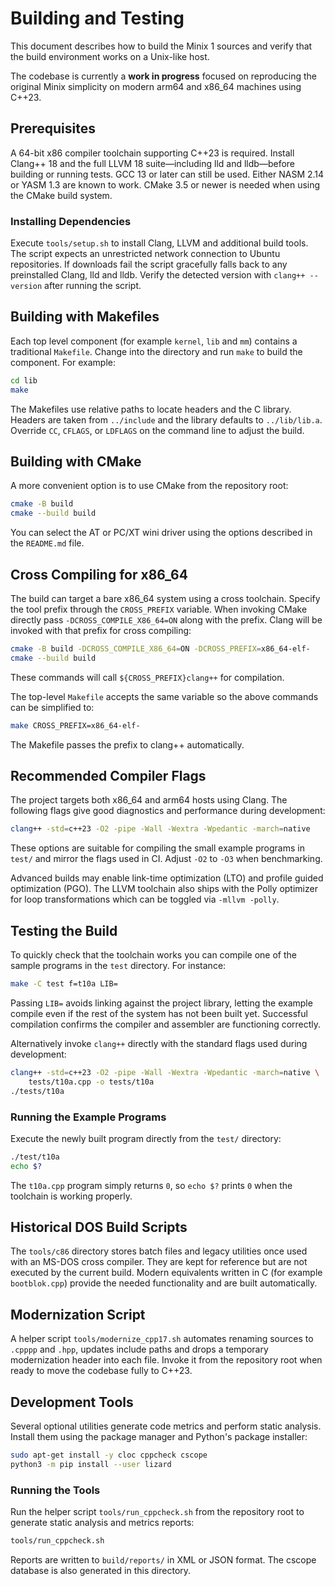 # Building and Testing

This document describes how to build the Minix 1 sources and verify that the
build environment works on a Unix-like host.

The codebase is currently a **work in progress** focused on reproducing the
original Minix simplicity on modern arm64 and x86_64 machines using C++23.

## Prerequisites
A 64-bit x86 compiler toolchain supporting C++23 is required. Install Clang++ 18 and the full LLVM 18 suite—including lld and lldb—before building or running tests. GCC 13 or later can still be used. Either NASM 2.14 or YASM 1.3 are known to work. CMake 3.5 or newer is needed when using the CMake build system.

### Installing Dependencies
Execute `tools/setup.sh` to install Clang, LLVM and additional build tools. The script expects an unrestricted network connection to Ubuntu repositories. If downloads fail the script gracefully falls back to any preinstalled Clang, lld and lldb. Verify the detected version with `clang++ --version` after running the script.

## Building with Makefiles

Each top level component (for example `kernel`, `lib` and `mm`) contains a
traditional `Makefile`.  Change into the directory and run `make` to build the
component.  For example:

```sh
cd lib
make
```

The Makefiles use relative paths to locate headers and the C library.
Headers are taken from `../include` and the library defaults to
`../lib/lib.a`.  Override `CC`, `CFLAGS`, or `LDFLAGS` on the command
line to adjust the build.

## Building with CMake

A more convenient option is to use CMake from the repository root:

```sh
cmake -B build
cmake --build build
```

You can select the AT or PC/XT wini driver using the options described in the
`README.md` file.

## Cross Compiling for x86_64

The build can target a bare x86\_64 system using a cross toolchain.  Specify the
tool prefix through the `CROSS_PREFIX` variable.  When invoking CMake directly
pass `-DCROSS_COMPILE_X86_64=ON` along with the prefix.  Clang will be invoked
with that prefix for cross compiling:

```sh
cmake -B build -DCROSS_COMPILE_X86_64=ON -DCROSS_PREFIX=x86_64-elf-
cmake --build build
```

These commands will call `${CROSS_PREFIX}clang++` for compilation.

The top-level `Makefile` accepts the same variable so the above commands can be
simplified to:

```sh
make CROSS_PREFIX=x86_64-elf-
```

The Makefile passes the prefix to clang++ automatically.

## Recommended Compiler Flags

The project targets both x86_64 and arm64 hosts using Clang. The
following flags give good diagnostics and performance during development:

```sh
clang++ -std=c++23 -O2 -pipe -Wall -Wextra -Wpedantic -march=native
```

These options are suitable for compiling the small example programs in
`test/` and mirror the flags used in CI.  Adjust `-O2` to `-O3` when
benchmarking.

Advanced builds may enable link-time optimization (LTO) and profile guided
optimization (PGO). The LLVM toolchain also ships with the Polly optimizer
for loop transformations which can be toggled via `-mllvm -polly`.

## Testing the Build

To quickly check that the toolchain works you can compile one of the sample
programs in the `test` directory.  For instance:

```sh
make -C test f=t10a LIB=
```

Passing `LIB=` avoids linking against the project library, letting the example
compile even if the rest of the system has not been built yet.  Successful
compilation confirms the compiler and assembler are functioning correctly.

Alternatively invoke `clang++` directly with the standard flags used during
development:

```sh
clang++ -std=c++23 -O2 -pipe -Wall -Wextra -Wpedantic -march=native \
    tests/t10a.cpp -o tests/t10a
./tests/t10a
```

### Running the Example Programs

Execute the newly built program directly from the `test/` directory:

```sh
./test/t10a
echo $?
```

The `t10a.cpp` program simply returns `0`, so `echo $?` prints `0` when the
toolchain is working properly.

## Historical DOS Build Scripts

The `tools/c86` directory stores batch files and legacy utilities once used with
an MS-DOS cross compiler. They are kept for reference but are not executed by
the current build. Modern equivalents written in C (for example `bootblok.cpp`)
provide the needed functionality and are built automatically.

## Modernization Script

A helper script `tools/modernize_cpp17.sh` automates renaming sources to
`.cpppp` and `.hpp`, updates include paths and drops a temporary modernization
header into each file. Invoke it from the repository root when ready to move
the codebase fully to C++23.

## Development Tools

Several optional utilities generate code metrics and perform static analysis.
Install them using the package manager and Python's package installer:

```sh
sudo apt-get install -y cloc cppcheck cscope
python3 -m pip install --user lizard
```

### Running the Tools

Run the helper script `tools/run_cppcheck.sh` from the repository root to
generate static analysis and metrics reports:

```sh
tools/run_cppcheck.sh
```

Reports are written to `build/reports/` in XML or JSON format. The cscope
database is also generated in this directory.
